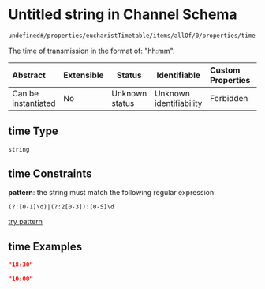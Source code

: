 # Untitled string in Channel Schema

```txt
undefined#/properties/eucharistTimetable/items/allOf/0/properties/time
```

The time of transmission in the format of: "hh:mm".


| Abstract            | Extensible | Status         | Identifiable            | Custom Properties | Additional Properties | Access Restrictions | Defined In                                                                 |
| :------------------ | ---------- | -------------- | ----------------------- | :---------------- | --------------------- | ------------------- | -------------------------------------------------------------------------- |
| Can be instantiated | No         | Unknown status | Unknown identifiability | Forbidden         | Allowed               | none                | [channel.schema.json\*](../out/channel.schema.json "open original schema") |

## time Type

`string`

## time Constraints

**pattern**: the string must match the following regular expression: 

```regexp
(?:[0-1]\d)|(?:2[0-3]):[0-5]\d
```

[try pattern](https://regexr.com/?expression=(%3F%3A%5B0-1%5D%5Cd)%7C(%3F%3A2%5B0-3%5D)%3A%5B0-5%5D%5Cd "try regular expression with regexr.com")

## time Examples

```json
"18:30"
```

```json
"10:00"
```
